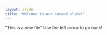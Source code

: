 ```yaml
---
layout: slide
title: "Welcome to our second slide!"
---
```

"This is a new file"
Use the left arrow to go back!
